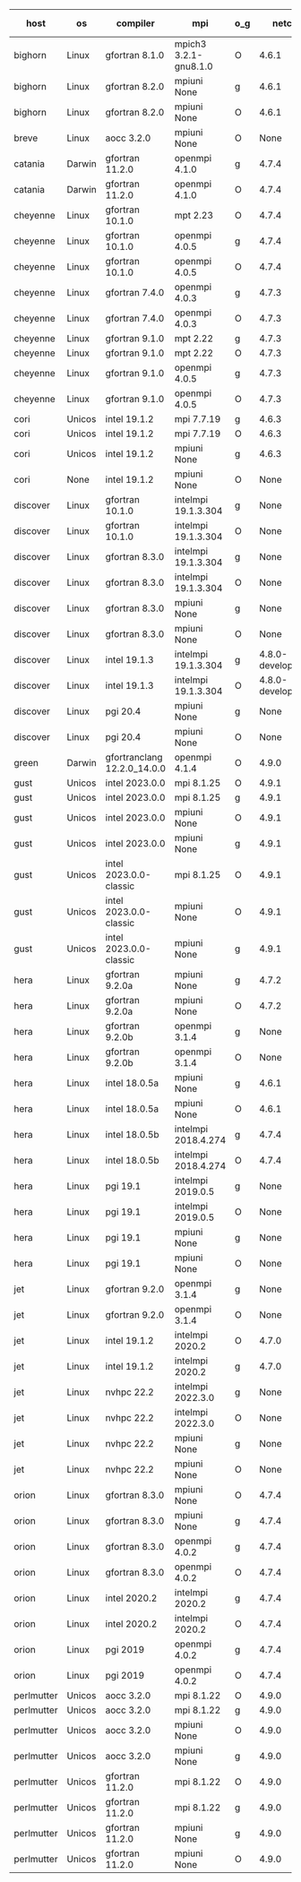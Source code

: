 

| host     | os       | compiler                              | mpi                      | o_g        | netcdf        | build       | u_pass          | u_fail          | s_pass            | s_fail            | e_pass             | e_fail             | nuopc_pass       | nuopc_fail       | artifacts link          |
|----------|----------|---------------------------------------|--------------------------|------------|---------------|-------------|-----------------|-----------------|-------------------|-------------------|--------------------|--------------------|------------------|------------------|-------------------------|
| bighorn | Linux | gfortran 8.1.0 | mpich3 3.2.1-gnu8.1.0  | O | 4.6.1  | PASS | None | None | None | None | None | None | None | None | <a href="https://github.com/esmf-org/esmf-test-artifacts/tree/9d9191487f6f4867d4e8bc5195c37294eb9081ac/develop/gfortran/8.1.0/O/mpich3/3.2.1-gnu8.1.0" target="_blank">9d91914</a> | 
| bighorn | Linux | gfortran 8.2.0 | mpiuni None  | g | 4.6.1  | PASS | 12338 | 0 | 8 | 0 | 43 | 0 | None | None | <a href="https://github.com/esmf-org/esmf-test-artifacts/tree/0f506b2446fdbd2a5f7f776b963371796b57120e/develop/gfortran/8.2.0/g/mpiuni/None" target="_blank">0f506b2</a> | 
| bighorn | Linux | gfortran 8.2.0 | mpiuni None  | O | 4.6.1  | PASS | 12338 | 0 | 8 | 0 | 43 | 0 | None | None | <a href="https://github.com/esmf-org/esmf-test-artifacts/tree/50a71b29a95b3cb4ef0a00c9d8afffc01bc1aaf8/develop/gfortran/8.2.0/O/mpiuni/None" target="_blank">50a71b2</a> | 
| breve | Linux | aocc 3.2.0 | mpiuni None  | O | None  | PASS | 12304 | 34 | 6 | 2 | 43 | 0 | None | None | <a href="https://github.com/esmf-org/esmf-test-artifacts/tree/e81bdca0b2264054d0253f5f4bcf64fff1b13d1d/develop/aocc/3.2.0/O/mpiuni/None" target="_blank">e81bdca</a> | 
| catania | Darwin | gfortran 11.2.0 | openmpi 4.1.0  | g | 4.7.4  | PASS | None | None | None | None | None | None | None | None | <a href="https://github.com/esmf-org/esmf-test-artifacts/tree/c1306e03d659974772b49f12afa9d410805a4a96/develop/gfortran/11.2.0/g/openmpi/4.1.0" target="_blank">c1306e0</a> | 
| catania | Darwin | gfortran 11.2.0 | openmpi 4.1.0  | O | 4.7.4  | PASS | 13909 | 9 | 49 | 0 | 80 | 0 | 52 | 0 | <a href="https://github.com/esmf-org/esmf-test-artifacts/tree/fd0cd27a34c67a3ae8d1578fb930d1a8eede5ccc/develop/gfortran/11.2.0/O/openmpi/4.1.0" target="_blank">fd0cd27</a> | 
| cheyenne | Linux | gfortran 10.1.0 | mpt 2.23  | O | 4.7.4  | PASS | None | None | None | None | None | None | None | None | <a href="https://github.com/esmf-org/esmf-test-artifacts/tree/ac18762026b3b7d7a94ae263f419fb3210e6e36c/develop/gfortran/10.1.0/O/mpt/2.23" target="_blank">ac18762</a> | 
| cheyenne | Linux | gfortran 10.1.0 | openmpi 4.0.5  | g | 4.7.4  | PASS | None | None | None | None | None | None | None | None | <a href="https://github.com/esmf-org/esmf-test-artifacts/tree/c2a3afb0299e10ced1e46880e6cdce897928958f/develop/gfortran/10.1.0/g/openmpi/4.0.5" target="_blank">c2a3afb</a> | 
| cheyenne | Linux | gfortran 10.1.0 | openmpi 4.0.5  | O | 4.7.4  | PASS | 13918 | 0 | 49 | 0 | 80 | 0 | 52 | 0 | <a href="https://github.com/esmf-org/esmf-test-artifacts/tree/f886c443a038f1e8ebd93285e0f4dcf6a3eb1701/develop/gfortran/10.1.0/O/openmpi/4.0.5" target="_blank">f886c44</a> | 
| cheyenne | Linux | gfortran 7.4.0 | openmpi 4.0.3  | g | 4.7.3  | PASS | 13918 | 0 | 49 | 0 | 80 | 0 | 52 | 0 | <a href="https://github.com/esmf-org/esmf-test-artifacts/tree/abeab877037d618cf1b68e64937f366c1202c9d8/develop/gfortran/7.4.0/g/openmpi/4.0.3" target="_blank">abeab87</a> | 
| cheyenne | Linux | gfortran 7.4.0 | openmpi 4.0.3  | O | 4.7.3  | PASS | 13918 | 0 | 49 | 0 | 80 | 0 | 52 | 0 | <a href="https://github.com/esmf-org/esmf-test-artifacts/tree/f129016d4cea5c5906472e92780953d2df3c8399/develop/gfortran/7.4.0/O/openmpi/4.0.3" target="_blank">f129016</a> | 
| cheyenne | Linux | gfortran 9.1.0 | mpt 2.22  | g | 4.7.3  | PASS | 13918 | 0 | 49 | 0 | 80 | 0 | 52 | 0 | <a href="https://github.com/esmf-org/esmf-test-artifacts/tree/3ed123c9a7710b88a8d2134583b0c6289008ac20/develop/gfortran/9.1.0/g/mpt/2.22" target="_blank">3ed123c</a> | 
| cheyenne | Linux | gfortran 9.1.0 | mpt 2.22  | O | 4.7.3  | PASS | 13918 | 0 | 49 | 0 | 80 | 0 | 52 | 0 | <a href="https://github.com/esmf-org/esmf-test-artifacts/tree/ecc3db5875d7721459e049ad27bb3440042f4229/develop/gfortran/9.1.0/O/mpt/2.22" target="_blank">ecc3db5</a> | 
| cheyenne | Linux | gfortran 9.1.0 | openmpi 4.0.5  | g | 4.7.3  | PASS | 13918 | 0 | 49 | 0 | 80 | 0 | 52 | 0 | <a href="https://github.com/esmf-org/esmf-test-artifacts/tree/ca7111677e01053c79112d4a4cb8ed5122ea5144/develop/gfortran/9.1.0/g/openmpi/4.0.5" target="_blank">ca71116</a> | 
| cheyenne | Linux | gfortran 9.1.0 | openmpi 4.0.5  | O | 4.7.3  | PASS | 13918 | 0 | 49 | 0 | 80 | 0 | 52 | 0 | <a href="https://github.com/esmf-org/esmf-test-artifacts/tree/c1167b674a9508753c8260bc594313dc6a47e6a9/develop/gfortran/9.1.0/O/openmpi/4.0.5" target="_blank">c1167b6</a> | 
| cori | Unicos | intel 19.1.2 | mpi 7.7.19  | g | 4.6.3  | PASS | None | None | None | None | None | None | None | None | <a href="https://github.com/esmf-org/esmf-test-artifacts/tree/ab581f5b48e4c88efa8fb18498d8a6b479fa04a4/develop/intel/19.1.2/g/mpi/7.7.19" target="_blank">ab581f5</a> | 
| cori | Unicos | intel 19.1.2 | mpi 7.7.19  | O | 4.6.3  | PASS | None | None | None | None | None | None | None | None | <a href="https://github.com/esmf-org/esmf-test-artifacts/tree/a26051d5c6a1a7618b2f2d8f4559d4df9e8abc63/develop/intel/19.1.2/O/mpi/7.7.19" target="_blank">a26051d</a> | 
| cori | Unicos | intel 19.1.2 | mpiuni None  | g | 4.6.3  | PASS | 12338 | 0 | 8 | 0 | 43 | 0 | None | None | <a href="https://github.com/esmf-org/esmf-test-artifacts/tree/2c9f6f3e2ae175be38422811e13c562d423a9e09/develop/intel/19.1.2/g/mpiuni/None" target="_blank">2c9f6f3</a> | 
| cori | None | intel 19.1.2 | mpiuni None  | O | None  | FAIL | None | None | None | None | None | None | None | None | <a href="https://github.com/esmf-org/esmf-test-artifacts/tree/27aea7a287cf050d59b677f7fe0165c7e1fd613e/develop/intel/19.1.2/O/mpiuni/None" target="_blank">27aea7a</a> | 
| discover | Linux | gfortran 10.1.0 | intelmpi 19.1.3.304  | g | None  | PASS | 13903 | 15 | 49 | 0 | 80 | 0 | 52 | 0 | <a href="https://github.com/esmf-org/esmf-test-artifacts/tree/857c6e4b411f4729705842174307ca47093f3242/develop/gfortran/10.1.0/g/intelmpi/19.1.3.304" target="_blank">857c6e4</a> | 
| discover | Linux | gfortran 10.1.0 | intelmpi 19.1.3.304  | O | None  | PASS | 13903 | 15 | 49 | 0 | 80 | 0 | 52 | 0 | <a href="https://github.com/esmf-org/esmf-test-artifacts/tree/b6274f3055b3f90807de5f010d4e2646e820c11a/develop/gfortran/10.1.0/O/intelmpi/19.1.3.304" target="_blank">b6274f3</a> | 
| discover | Linux | gfortran 8.3.0 | intelmpi 19.1.3.304  | g | None  | PASS | 13903 | 15 | 49 | 0 | 80 | 0 | 52 | 0 | <a href="https://github.com/esmf-org/esmf-test-artifacts/tree/412db1f874ee00266ffce980c39efa4b2b69caf0/develop/gfortran/8.3.0/g/intelmpi/19.1.3.304" target="_blank">412db1f</a> | 
| discover | Linux | gfortran 8.3.0 | intelmpi 19.1.3.304  | O | None  | PASS | 13903 | 15 | 49 | 0 | 80 | 0 | 52 | 0 | <a href="https://github.com/esmf-org/esmf-test-artifacts/tree/331702af4f18087c284c8f3b4f0f0b2381154840/develop/gfortran/8.3.0/O/intelmpi/19.1.3.304" target="_blank">331702a</a> | 
| discover | Linux | gfortran 8.3.0 | mpiuni None  | g | None  | PASS | 12338 | 0 | 8 | 0 | 43 | 0 | None | None | <a href="https://github.com/esmf-org/esmf-test-artifacts/tree/0a787f918cdfcb5fe45686d18f28736a8505c674/develop/gfortran/8.3.0/g/mpiuni/None" target="_blank">0a787f9</a> | 
| discover | Linux | gfortran 8.3.0 | mpiuni None  | O | None  | PASS | 12338 | 0 | 8 | 0 | 43 | 0 | None | None | <a href="https://github.com/esmf-org/esmf-test-artifacts/tree/451cc7a0ebd35f6e721411b61021be038c85a034/develop/gfortran/8.3.0/O/mpiuni/None" target="_blank">451cc7a</a> | 
| discover | Linux | intel 19.1.3 | intelmpi 19.1.3.304  | g | 4.8.0-development  | PASS | 13918 | 0 | 49 | 0 | 80 | 0 | 52 | 0 | <a href="https://github.com/esmf-org/esmf-test-artifacts/tree/2f8751308c2eb797aae65d1eaf9dafe2830bf24d/develop/intel/19.1.3/g/intelmpi/19.1.3.304" target="_blank">2f87513</a> | 
| discover | Linux | intel 19.1.3 | intelmpi 19.1.3.304  | O | 4.8.0-development  | PASS | 13918 | 0 | 49 | 0 | 80 | 0 | 52 | 0 | <a href="https://github.com/esmf-org/esmf-test-artifacts/tree/ea16540151c774aa5d26712606b1d8216d16abb6/develop/intel/19.1.3/O/intelmpi/19.1.3.304" target="_blank">ea16540</a> | 
| discover | Linux | pgi 20.4 | mpiuni None  | g | None  | PASS | 0 | 7460 | 0 | 8 | 0 | 43 | None | None | <a href="https://github.com/esmf-org/esmf-test-artifacts/tree/a1dc4ac2c71665ed3b65fe05de0bb936be6bcdd7/develop/pgi/20.4/g/mpiuni/None" target="_blank">a1dc4ac</a> | 
| discover | Linux | pgi 20.4 | mpiuni None  | O | None  | PASS | 11713 | 625 | 6 | 2 | 40 | 3 | None | None | <a href="https://github.com/esmf-org/esmf-test-artifacts/tree/730062bab41b1627cbb8b5b1ab643ea0c8fec61c/develop/pgi/20.4/O/mpiuni/None" target="_blank">730062b</a> | 
| green | Darwin | gfortranclang 12.2.0_14.0.0 | openmpi 4.1.4  | O | 4.9.0  | PASS | None | None | None | None | None | None | None | None | <a href="https://github.com/esmf-org/esmf-test-artifacts/tree/d3de2c0675d7c6de101e65ac0f6f59bde6a72d50/develop/gfortranclang/12.2.0_14.0.0/O/openmpi/4.1.4" target="_blank">d3de2c0</a> | 
| gust | Unicos | intel 2023.0.0 | mpi 8.1.25  | O | 4.9.1  | PASS | 13918 | 0 | 49 | 0 | 80 | 0 | 52 | 0 | <a href="https://github.com/esmf-org/esmf-test-artifacts/tree/c887ed579e1ce840ca8e5720540f9316827cbb2d/develop/intel/2023.0.0/O/mpi/8.1.25" target="_blank">c887ed5</a> | 
| gust | Unicos | intel 2023.0.0 | mpi 8.1.25  | g | 4.9.1  | PASS | 13918 | 0 | 49 | 0 | 80 | 0 | 52 | 0 | <a href="https://github.com/esmf-org/esmf-test-artifacts/tree/61247062ff261c3e3ca723688010fa2e79e9850d/develop/intel/2023.0.0/g/mpi/8.1.25" target="_blank">6124706</a> | 
| gust | Unicos | intel 2023.0.0 | mpiuni None  | O | 4.9.1  | PASS | 12338 | 0 | 8 | 0 | 43 | 0 | None | None | <a href="https://github.com/esmf-org/esmf-test-artifacts/tree/c16ef2a93b0e109919a9ea70bbecb237201d2b60/develop/intel/2023.0.0/O/mpiuni/None" target="_blank">c16ef2a</a> | 
| gust | Unicos | intel 2023.0.0 | mpiuni None  | g | 4.9.1  | PASS | 12338 | 0 | 8 | 0 | 43 | 0 | None | None | <a href="https://github.com/esmf-org/esmf-test-artifacts/tree/1d3725f1d3d3404466f7e2a3c63231998ba09fba/develop/intel/2023.0.0/g/mpiuni/None" target="_blank">1d3725f</a> | 
| gust | Unicos | intel 2023.0.0-classic | mpi 8.1.25  | O | 4.9.1  | PASS | None | None | None | None | None | None | None | None | <a href="https://github.com/esmf-org/esmf-test-artifacts/tree/d16462c1119b35d0b4067e190a9e591e87020c57/develop/intel/2023.0.0-classic/O/mpi/8.1.25" target="_blank">d16462c</a> | 
| gust | Unicos | intel 2023.0.0-classic | mpiuni None  | O | 4.9.1  | PASS | None | None | None | None | None | None | None | None | <a href="https://github.com/esmf-org/esmf-test-artifacts/tree/a0c50c7cb2525cff52a3dd078b27e07d1d789831/develop/intel/2023.0.0-classic/O/mpiuni/None" target="_blank">a0c50c7</a> | 
| gust | Unicos | intel 2023.0.0-classic | mpiuni None  | g | 4.9.1  | PASS | None | None | None | None | None | None | None | None | <a href="https://github.com/esmf-org/esmf-test-artifacts/tree/fc0b06ed45af0e0e10449c04e72c21c12cd50abb/develop/intel/2023.0.0-classic/g/mpiuni/None" target="_blank">fc0b06e</a> | 
| hera | Linux | gfortran 9.2.0a | mpiuni None  | g | 4.7.2  | PASS | 12338 | 0 | 8 | 0 | 43 | 0 | None | None | <a href="https://github.com/esmf-org/esmf-test-artifacts/tree/0b5b816f335727b84337c6a14b459176046557a1/develop/gfortran/9.2.0a/g/mpiuni/None" target="_blank">0b5b816</a> | 
| hera | Linux | gfortran 9.2.0a | mpiuni None  | O | 4.7.2  | PASS | 12338 | 0 | 8 | 0 | 43 | 0 | None | None | <a href="https://github.com/esmf-org/esmf-test-artifacts/tree/4c3c87448345094320e73e5c84a4fb200bf8d49b/develop/gfortran/9.2.0a/O/mpiuni/None" target="_blank">4c3c874</a> | 
| hera | Linux | gfortran 9.2.0b | openmpi 3.1.4  | g | None  | PASS | 13918 | 0 | 49 | 0 | 80 | 0 | 52 | 0 | <a href="https://github.com/esmf-org/esmf-test-artifacts/tree/d37ce0b19b03c380b0f410add6ca55cbdf317c96/develop/gfortran/9.2.0b/g/openmpi/3.1.4" target="_blank">d37ce0b</a> | 
| hera | Linux | gfortran 9.2.0b | openmpi 3.1.4  | O | None  | PASS | 13917 | 1 | 49 | 0 | 80 | 0 | 52 | 0 | <a href="https://github.com/esmf-org/esmf-test-artifacts/tree/1f12abbfb5effb656ac0c742f2b5aefcfdaa69a8/develop/gfortran/9.2.0b/O/openmpi/3.1.4" target="_blank">1f12abb</a> | 
| hera | Linux | intel 18.0.5a | mpiuni None  | g | 4.6.1  | PASS | 12338 | 0 | 8 | 0 | 43 | 0 | None | None | <a href="https://github.com/esmf-org/esmf-test-artifacts/tree/6f55683c4b714bdb27b04137234c360d33f354e3/develop/intel/18.0.5a/g/mpiuni/None" target="_blank">6f55683</a> | 
| hera | Linux | intel 18.0.5a | mpiuni None  | O | 4.6.1  | PASS | 12338 | 0 | 8 | 0 | 43 | 0 | None | None | <a href="https://github.com/esmf-org/esmf-test-artifacts/tree/10a64298a31001d6efc8eada004013fafd1feb28/develop/intel/18.0.5a/O/mpiuni/None" target="_blank">10a6429</a> | 
| hera | Linux | intel 18.0.5b | intelmpi 2018.4.274  | g | 4.7.4  | PASS | 13918 | 0 | 49 | 0 | 80 | 0 | 52 | 0 | <a href="https://github.com/esmf-org/esmf-test-artifacts/tree/9f377dbcd1845107c2c0e31ff3a6ad4c8f94f061/develop/intel/18.0.5b/g/intelmpi/2018.4.274" target="_blank">9f377db</a> | 
| hera | Linux | intel 18.0.5b | intelmpi 2018.4.274  | O | 4.7.4  | PASS | 13918 | 0 | 49 | 0 | 80 | 0 | 52 | 0 | <a href="https://github.com/esmf-org/esmf-test-artifacts/tree/fb15b40fbd4320ca2154e572595717549d9c2703/develop/intel/18.0.5b/O/intelmpi/2018.4.274" target="_blank">fb15b40</a> | 
| hera | Linux | pgi 19.1 | intelmpi 2019.0.5  | g | None  | PASS | None | None | None | None | None | None | None | None | <a href="https://github.com/esmf-org/esmf-test-artifacts/tree/1c1f65172a60e74b63f822f4d567a6ec9d90113e/develop/pgi/19.1/g/intelmpi/2019.0.5" target="_blank">1c1f651</a> | 
| hera | Linux | pgi 19.1 | intelmpi 2019.0.5  | O | None  | PASS | None | None | None | None | None | None | None | None | <a href="https://github.com/esmf-org/esmf-test-artifacts/tree/44207696147628dd5681067b753438955aa3d2bb/develop/pgi/19.1/O/intelmpi/2019.0.5" target="_blank">4420769</a> | 
| hera | Linux | pgi 19.1 | mpiuni None  | g | None  | PASS | None | None | None | None | None | None | None | None | <a href="https://github.com/esmf-org/esmf-test-artifacts/tree/87a94fd3e752a810abadb14a5489782997492683/develop/pgi/19.1/g/mpiuni/None" target="_blank">87a94fd</a> | 
| hera | Linux | pgi 19.1 | mpiuni None  | O | None  | PASS | None | None | None | None | None | None | None | None | <a href="https://github.com/esmf-org/esmf-test-artifacts/tree/f830996c6e507283bccc0a4c0fe83d0351431a93/develop/pgi/19.1/O/mpiuni/None" target="_blank">f830996</a> | 
| jet | Linux | gfortran 9.2.0 | openmpi 3.1.4  | g | None  | PASS | 13918 | 0 | 49 | 0 | 80 | 0 | 52 | 0 | <a href="https://github.com/esmf-org/esmf-test-artifacts/tree/980e89f2283ce66ead30577581a1d7b32b0fbe7d/develop/gfortran/9.2.0/g/openmpi/3.1.4" target="_blank">980e89f</a> | 
| jet | Linux | gfortran 9.2.0 | openmpi 3.1.4  | O | None  | PASS | 13918 | 0 | 49 | 0 | 80 | 0 | 52 | 0 | <a href="https://github.com/esmf-org/esmf-test-artifacts/tree/dfc6e7b4869e6e4bdba681ea05ead20d26d2c6d2/develop/gfortran/9.2.0/O/openmpi/3.1.4" target="_blank">dfc6e7b</a> | 
| jet | Linux | intel 19.1.2 | intelmpi 2020.2  | O | 4.7.0  | PASS | None | None | None | None | None | None | None | None | <a href="https://github.com/esmf-org/esmf-test-artifacts/tree/127d63fbfcc8f5293582b43b3946110e4600ebfe/develop/intel/19.1.2/O/intelmpi/2020.2" target="_blank">127d63f</a> | 
| jet | Linux | intel 19.1.2 | intelmpi 2020.2  | g | 4.7.0  | PASS | None | None | None | None | None | None | None | None | <a href="https://github.com/esmf-org/esmf-test-artifacts/tree/dc83b64a4555b37203c4cd17838e790cd9effc97/develop/intel/19.1.2/g/intelmpi/2020.2" target="_blank">dc83b64</a> | 
| jet | Linux | nvhpc 22.2 | intelmpi 2022.3.0  | g | None  | PASS | 13039 | 879 | 35 | 14 | 66 | 14 | 0 | 0 | <a href="https://github.com/esmf-org/esmf-test-artifacts/tree/0c85c9141f871905f4473dfb6cec352ed8ed7a3e/develop/nvhpc/22.2/g/intelmpi/2022.3.0" target="_blank">0c85c91</a> | 
| jet | Linux | nvhpc 22.2 | intelmpi 2022.3.0  | O | None  | PASS | 13089 | 829 | 37 | 12 | 68 | 12 | 0 | 0 | <a href="https://github.com/esmf-org/esmf-test-artifacts/tree/083c883897561e581a89dbfac58ab5ec258f2a9c/develop/nvhpc/22.2/O/intelmpi/2022.3.0" target="_blank">083c883</a> | 
| jet | Linux | nvhpc 22.2 | mpiuni None  | g | None  | PASS | 11713 | 625 | 4 | 4 | 40 | 3 | None | None | <a href="https://github.com/esmf-org/esmf-test-artifacts/tree/a6940d287f2bc5cedc527bebc284edb49db88a8c/develop/nvhpc/22.2/g/mpiuni/None" target="_blank">a6940d2</a> | 
| jet | Linux | nvhpc 22.2 | mpiuni None  | O | None  | PASS | 11713 | 625 | 6 | 2 | 40 | 3 | None | None | <a href="https://github.com/esmf-org/esmf-test-artifacts/tree/f3b6a6cbd0c5bc93e5f1eab42114b44e0e94a39b/develop/nvhpc/22.2/O/mpiuni/None" target="_blank">f3b6a6c</a> | 
| orion | Linux | gfortran 8.3.0 | mpiuni None  | O | 4.7.4  | PASS | 12338 | 0 | 8 | 0 | 43 | 0 | None | None | <a href="https://github.com/esmf-org/esmf-test-artifacts/tree/5ad1025f878b7d75260f402b368c6b20350a94e9/develop/gfortran/8.3.0/O/mpiuni/None" target="_blank">5ad1025</a> | 
| orion | Linux | gfortran 8.3.0 | mpiuni None  | g | 4.7.4  | PASS | 12338 | 0 | 8 | 0 | 43 | 0 | None | None | <a href="https://github.com/esmf-org/esmf-test-artifacts/tree/7fb63565745b0d611fcfc57695d753caf0c565e6/develop/gfortran/8.3.0/g/mpiuni/None" target="_blank">7fb6356</a> | 
| orion | Linux | gfortran 8.3.0 | openmpi 4.0.2  | g | 4.7.4  | PASS | 13918 | 0 | 49 | 0 | 80 | 0 | 52 | 0 | <a href="https://github.com/esmf-org/esmf-test-artifacts/tree/2977e18bb53d24d893020b4760d777c65b3ba69f/develop/gfortran/8.3.0/g/openmpi/4.0.2" target="_blank">2977e18</a> | 
| orion | Linux | gfortran 8.3.0 | openmpi 4.0.2  | O | 4.7.4  | PASS | 13918 | 0 | 49 | 0 | 80 | 0 | 52 | 0 | <a href="https://github.com/esmf-org/esmf-test-artifacts/tree/96b7474096e53a489f4ccb96ccb27ff5d90c0622/develop/gfortran/8.3.0/O/openmpi/4.0.2" target="_blank">96b7474</a> | 
| orion | Linux | intel 2020.2 | intelmpi 2020.2  | g | 4.7.4  | PASS | 13918 | 0 | 49 | 0 | 80 | 0 | 52 | 0 | <a href="https://github.com/esmf-org/esmf-test-artifacts/tree/8a48ee83d56e38cdc883038d5756a5d4240dfada/develop/intel/2020.2/g/intelmpi/2020.2" target="_blank">8a48ee8</a> | 
| orion | Linux | intel 2020.2 | intelmpi 2020.2  | O | 4.7.4  | PASS | 13918 | 0 | 49 | 0 | 80 | 0 | 52 | 0 | <a href="https://github.com/esmf-org/esmf-test-artifacts/tree/a845bba067c821da88273a489daf1621b8218ebd/develop/intel/2020.2/O/intelmpi/2020.2" target="_blank">a845bba</a> | 
| orion | Linux | pgi 2019 | openmpi 4.0.2  | g | 4.7.4  | PASS | None | None | None | None | None | None | None | None | <a href="https://github.com/esmf-org/esmf-test-artifacts/tree/0f21a0234c5c16ecabf22d5b2a489e81788dfbd1/develop/pgi/2019/g/openmpi/4.0.2" target="_blank">0f21a02</a> | 
| orion | Linux | pgi 2019 | openmpi 4.0.2  | O | 4.7.4  | PASS | None | None | None | None | None | None | None | None | <a href="https://github.com/esmf-org/esmf-test-artifacts/tree/ae14657e19fc1a58a77535483d35672aa209f2cf/develop/pgi/2019/O/openmpi/4.0.2" target="_blank">ae14657</a> | 
| perlmutter | Unicos | aocc 3.2.0 | mpi 8.1.22  | O | 4.9.0  | PASS | 13835 | 83 | 47 | 2 | 78 | 2 | 45 | 7 | <a href="https://github.com/esmf-org/esmf-test-artifacts/tree/8ab6c1dbfb02ed843369368117ccf4311995f333/develop/aocc/3.2.0/O/mpi/8.1.22" target="_blank">8ab6c1d</a> | 
| perlmutter | Unicos | aocc 3.2.0 | mpi 8.1.22  | g | 4.9.0  | PASS | None | None | None | None | None | None | 45 | 7 | <a href="https://github.com/esmf-org/esmf-test-artifacts/tree/40b85c7ac8f3983da7febaec8a2cad26a7d198f4/develop/aocc/3.2.0/g/mpi/8.1.22" target="_blank">40b85c7</a> | 
| perlmutter | Unicos | aocc 3.2.0 | mpiuni None  | O | 4.9.0  | PASS | None | None | None | None | None | None | None | None | <a href="https://github.com/esmf-org/esmf-test-artifacts/tree/801e69794a80fbe01df44bb386994a6159fe608a/develop/aocc/3.2.0/O/mpiuni/None" target="_blank">801e697</a> | 
| perlmutter | Unicos | aocc 3.2.0 | mpiuni None  | g | 4.9.0  | PASS | None | None | None | None | None | None | None | None | <a href="https://github.com/esmf-org/esmf-test-artifacts/tree/44956027a7a1d3f0b71d4868a5e987dc754332ee/develop/aocc/3.2.0/g/mpiuni/None" target="_blank">4495602</a> | 
| perlmutter | Unicos | gfortran 11.2.0 | mpi 8.1.22  | O | 4.9.0  | PASS | 13918 | 0 | 49 | 0 | 80 | 0 | 52 | 0 | <a href="https://github.com/esmf-org/esmf-test-artifacts/tree/8df8c86832133a02660b2d8d76018e1006e4581c/develop/gfortran/11.2.0/O/mpi/8.1.22" target="_blank">8df8c86</a> | 
| perlmutter | Unicos | gfortran 11.2.0 | mpi 8.1.22  | g | 4.9.0  | PASS | 13918 | 0 | 49 | 0 | 80 | 0 | 52 | 0 | <a href="https://github.com/esmf-org/esmf-test-artifacts/tree/dbafe97b0a6ffc94d0f786740014c773707cb385/develop/gfortran/11.2.0/g/mpi/8.1.22" target="_blank">dbafe97</a> | 
| perlmutter | Unicos | gfortran 11.2.0 | mpiuni None  | g | 4.9.0  | PASS | 12338 | 0 | 8 | 0 | 43 | 0 | None | None | <a href="https://github.com/esmf-org/esmf-test-artifacts/tree/f8b82d1a79c5bd1292a8f2c8a3780c2957520044/develop/gfortran/11.2.0/g/mpiuni/None" target="_blank">f8b82d1</a> | 
| perlmutter | Unicos | gfortran 11.2.0 | mpiuni None  | O | 4.9.0  | PASS | 12338 | 0 | 8 | 0 | 43 | 0 | None | None | <a href="https://github.com/esmf-org/esmf-test-artifacts/tree/48b17073991d5762ef8ecb1fed6003139b930b5b/develop/gfortran/11.2.0/O/mpiuni/None" target="_blank">48b1707</a> | 
